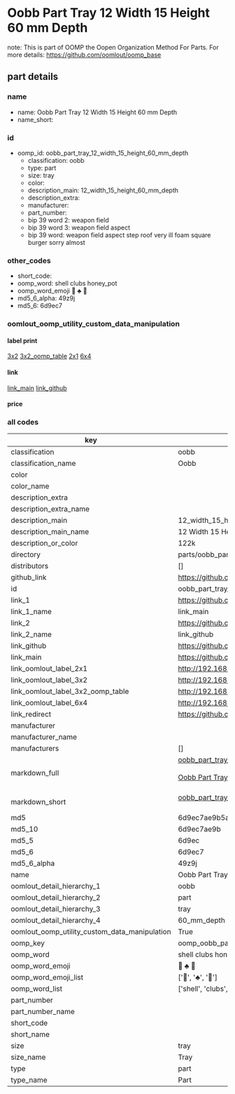 # Oobb Part Tray 12 Width 15 Height 60 mm Depth  

note: This is part of OOMP the Oopen Organization Method For Parts. For more details: https://github.com/oomlout/oomp_base

##  part details
  







### name
* name: Oobb Part Tray 12 Width 15 Height 60 mm Depth
* name_short: 
### id
* oomp_id: oobb_part_tray_12_width_15_height_60_mm_depth
  * classification: oobb
  * type: part
  * size: tray
  * color: 
  * description_main: 12_width_15_height_60_mm_depth
  * description_extra: 
  * manufacturer: 
  * part_number: 
  * bip 39 word 2: weapon field
  * bip 39 word 3: weapon field aspect
  * bip 39 word: weapon field aspect step roof very ill foam square burger sorry almost

### other_codes
* short_code: 
* oomp_word: shell clubs honey_pot
* oomp_word_emoji :shell: :clubs: :honey_pot:
* md5_6_alpha: 49z9j
* md5_6: 6d9ec7






### oomlout_oomp_utility_custom_data_manipulation
#### label print
[3x2](http://192.168.1.245:1112/?label=oomp%2049z9j)
[3x2_oomp_table](http://192.168.1.108:1112/?label=oomp%2049z9j)
[2x1](http://192.168.1.242:1112/?label=oomp%2049z9j)
[6x4](http://192.168.1.55:1112/?label=oomp%2049z9j)    

#### link

[link_main](https://github.com/oomlout/oomlout_oomp_version_1_messy/tree/main/parts/oobb_part_tray_12_width_15_height_60_mm_depth) [link_github](https://github.com/oomlout/oomlout_oomp_version_1_messy/tree/main/parts/oobb_part_tray_12_width_15_height_60_mm_depth)                             

#### price







### all codes 
| key | value |  
| --- | --- |  
| classification | oobb |  
| classification_name | Oobb |  
| color |  |  
| color_name |  |  
| description_extra |  |  
| description_extra_name |  |  
| description_main | 12_width_15_height_60_mm_depth |  
| description_main_name | 12 Width 15 Height 60 mm Depth |  
| description_or_color | 122k |  
| directory | parts/oobb_part_tray_12_width_15_height_60_mm_depth |  
| distributors | [] |  
| github_link | https://github.com/oomlout/oomlout_oomp_part_src/tree/main/parts/oobb_part_tray_12_width_15_height_60_mm_depth |  
| id | oobb_part_tray_12_width_15_height_60_mm_depth |  
| link_1 | https://github.com/oomlout/oomlout_oomp_version_1_messy/tree/main/parts/oobb_part_tray_12_width_15_height_60_mm_depth |  
| link_1_name | link_main |  
| link_2 | https://github.com/oomlout/oomlout_oomp_version_1_messy/tree/main/parts/oobb_part_tray_12_width_15_height_60_mm_depth |  
| link_2_name | link_github |  
| link_github | https://github.com/oomlout/oomlout_oomp_version_1_messy/tree/main/parts/oobb_part_tray_12_width_15_height_60_mm_depth |  
| link_main | https://github.com/oomlout/oomlout_oomp_version_1_messy/tree/main/parts/oobb_part_tray_12_width_15_height_60_mm_depth |  
| link_oomlout_label_2x1 | http://192.168.1.242:1112/?label=oomp%2049z9j |  
| link_oomlout_label_3x2 | http://192.168.1.245:1112/?label=oomp%2049z9j |  
| link_oomlout_label_3x2_oomp_table | http://192.168.1.108:1112/?label=oomp%2049z9j |  
| link_oomlout_label_6x4 | http://192.168.1.55:1112/?label=oomp%2049z9j |  
| link_redirect | https://github.com/oomlout/oomlout_oomp_version_1_messy/tree/main/parts/oobb_part_tray_12_width_15_height_60_mm_depth |  
| manufacturer |  |  
| manufacturer_name |  |  
| manufacturers | [] |  
| markdown_full | [oobb_part_tray_12_width_15_height_60_mm_depth](none)<br>[](none)<br>[Oobb Part Tray 12 Width 15 Height 60 Mm Depth](none)<br><br> |  
| markdown_short | [oobb_part_tray_12_width_15_height_60_mm_depth](none)<br><br> |  
| md5 | 6d9ec7ae9b5a0e1fcbdddd561ad57fc2 |  
| md5_10 | 6d9ec7ae9b |  
| md5_5 | 6d9ec |  
| md5_6 | 6d9ec7 |  
| md5_6_alpha | 49z9j |  
| name | Oobb Part Tray 12 Width 15 Height 60 mm Depth |  
| oomlout_detail_hierarchy_1 | oobb |  
| oomlout_detail_hierarchy_2 | part |  
| oomlout_detail_hierarchy_3 | tray |  
| oomlout_detail_hierarchy_4 | 60_mm_depth |  
| oomlout_oomp_utility_custom_data_manipulation | True |  
| oomp_key | oomp_oobb_part_tray_12_width_15_height_60_mm_depth |  
| oomp_word | shell clubs honey_pot |  
| oomp_word_emoji | :shell: :clubs: :honey_pot: |  
| oomp_word_emoji_list | [':shell:', ':clubs:', ':honey_pot:'] |  
| oomp_word_list | ['shell', 'clubs', 'honey_pot'] |  
| part_number |  |  
| part_number_name |  |  
| short_code |  |  
| short_name |  |  
| size | tray |  
| size_name | Tray |  
| type | part |  
| type_name | Part |  
